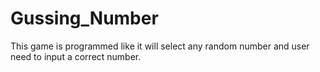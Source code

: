 # Gussing_Number
This game is programmed like it will select any random number and user need to input a correct number.
